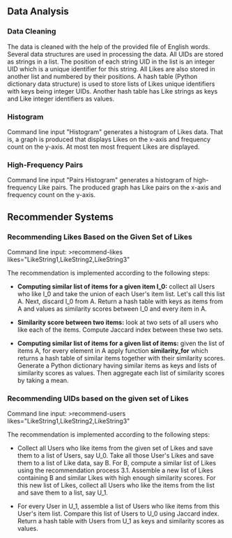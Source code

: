 ## Data Analysis
### Data Cleaning 

The data is cleaned with the help of the provided file of English words. Several data structures are used in processing 
the data. All UIDs are stored as strings in a list. The position of each string UID in the list is an integer UID which is a unique identifier for this string. All Likes are also stored in another list and numbered by their positions. A hash table (Python dictionary data structure) is used to store lists of Likes unique identifiers with keys being integer UIDs. Another hash table has Like strings as keys and Like integer identifiers as values.

### Histogram

Command line input "Histogram" generates a histogram of Likes data. That is, a graph is produced that displays Likes on the x-axis and frequency count on the y-axis. At most ten most frequent Likes are displayed.

### High-Frequency Pairs

Command line input "Pairs Histogram" generates a histogram of high-frequency Like pairs. The produced graph has Like pairs on the x-axis and frequency count on the y-axis.

## Recommender Systems
### Recommending Likes Based on the Given Set of Likes

Command line input:
      >recommend-likes likes="LikeString1,LikeString2,LikeString3"

The recommendation is implemented according to the following steps:

- **Computing similar list of items for a given item I_0:** collect all Users who like I_0 and
take the union of each User's item list. Let's call this list A. Next, discard I_0 from A. Return
a hash table with keys as items from A and values as similarity scores between I_0 and every
item in A.

- **Similarity score between two items:** look at two sets of all users who like each of the
items. Compute Jaccard index between these two sets.

- **Computing similar list of items for a given list of items:** given the list of items A,
for every element in A apply function **similarity_for** which returns a hash table of similar
items together with their similarity scores. Generate a Python dictionary having
similar items as keys and lists of similarity scores as values. Then aggregate each list of
similarity scores by taking a mean.

### Recommending UIDs based on the given set of Likes

Command line input:
      >recommend-users likes="LikeString1,LikeString2,LikeString3"
      
The recommendation is implemented according to the following steps:

- Collect all Users who like items from the given set of Likes and save them to a list of Users,
say U_0. Take all those User's Likes and save them to a list of Like data, say B. For B,
compute a similar list of Likes using the recommendation process 3.1. Assemble a new list of
Likes containing B and similar Likes with high enough similarity scores. For this new list of
Likes, collect all Users who like the items from the list and save them to a list, say U_1.

- For every User in U_1, assemble a list of Users who like items from this User's item list.
Compare this list of Users to U_0 using Jaccard index. Return a hash table with Users from
U_1 as keys and similarity scores as values.

